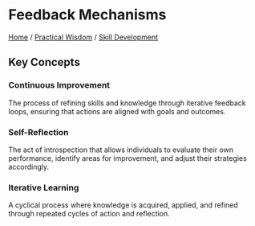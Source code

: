 # Feedback Mechanisms

[Home](../../../../README.md) / [Practical Wisdom](../../../../practical_wisdom/README.md) / [Skill Development](../../../practical_wisdom/skill_development/README.md)

## Key Concepts

### Continuous Improvement

The process of refining skills and knowledge through iterative feedback loops, ensuring that actions are aligned with goals and outcomes.

### Self-Reflection

The act of introspection that allows individuals to evaluate their own performance, identify areas for improvement, and adjust their strategies accordingly.

### Iterative Learning

A cyclical process where knowledge is acquired, applied, and refined through repeated cycles of action and reflection.

